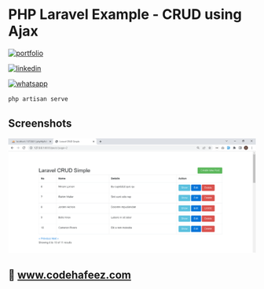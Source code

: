 # PHP Laravel Example - CRUD using Ajax

[![portfolio](https://img.shields.io/badge/my_portfolio-000?style=for-the-badge&logo=ko-fi&logoColor=white)](https://www.codehafeez.com/)

[![linkedin](https://img.shields.io/badge/linkedin-0A66C2?style=for-the-badge&logo=linkedin&logoColor=white)](https://www.linkedin.com/in/codehafeez/)

[![whatsapp](https://img.shields.io/badge/whatsapp-GREEN?style=for-the-badge&logo=whatsapp&logoColor=white)](https://api.whatsapp.com/send?phone=923123349398)



```bash
php artisan serve
```    

## Screenshots
![](https://raw.githubusercontent.com/codehafeez/laravel-crud/main/Screenshots/Output-01.png)


## 🔗 www.codehafeez.com
